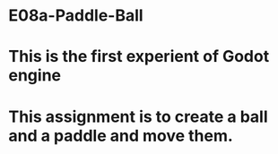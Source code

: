 # E08a-Paddle-Ball
# This is the first experient of Godot engine
# This assignment is to create a ball and a paddle and move them.